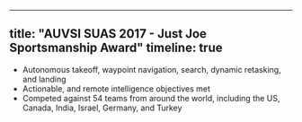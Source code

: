 
---
title: "AUVSI SUAS 2017 - Just Joe Sportsmanship Award"
timeline: true
---

* Autonomous takeoff, waypoint navigation, search, dynamic retasking, and landing
* Actionable, and remote intelligence objectives met
* Competed against 54 teams from around the world, including the US, Canada, India, Israel, Germany, and Turkey
